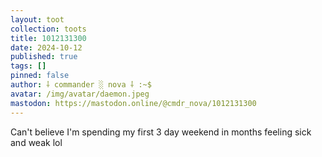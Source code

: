 ```yaml
---
layout: toot
collection: toots
title: 1012131300
date: 2024-10-12
published: true
tags: []
pinned: false
author: ⸸ commander ░ nova ⸸ :~$
avatar: /img/avatar/daemon.jpeg
mastodon: https://mastodon.online/@cmdr_nova/1012131300
---
```


Can't believe I'm spending my first 3 day weekend in months feeling sick and weak lol
